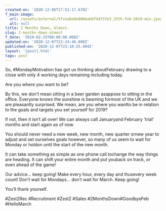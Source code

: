 ```yaml
---
created-on: '2020-12-06T17:52:17.670Z'
f_main-image:
  url: /assets/external/5fceaba9e806bab0fdd737e3_25th-feb-2019-min.jpeg
  alt: null
title: 2 Months Down… Almost.
slug: 2-months-down-almost
f_date: '2019-02-25T00:00:00.000Z'
updated-on: '2020-12-07T22:24:46.099Z'
published-on: '2020-12-07T23:10:25.404Z'
layout: '[post].html'
tags: post
---
```


So, #MondayMotivation has got us thinking aboutFebruary drawing to a close with only 4 working days remaining including today.

Are you where you want to be?

By this, we don’t mean sitting in a beer garden asappose to sitting in the office. Everyone knows the sunshine is beaming formost of the UK and we are pleasantly surprised. We mean, are you where you wantto be in relation to the goals and targets you set yourself for 2019?

If not, then it isn’t all over! We can always call Januaryand February ‘trial’ months and start again as of now.

You should never need a new week, new month, new quarter ornew year to adjust and set ourselves goals however, so many of us seem to wait for Monday or holdon until the start of the new month.

It can take something as simple as one phone call tochange the way things are heading. It can shift your entire month and put youback on track, or even ahead of the game!

Our advice… keep going! Make every hour, every day and thusevery week count! Don’t wait for Mondays… don’t wait for March. Keep going!

You’ll thank yourself.

#Zest2Rec #Recruitment #Zest2 #Sales #2MonthsDown#GoodbyeFeb #HelloMarch
